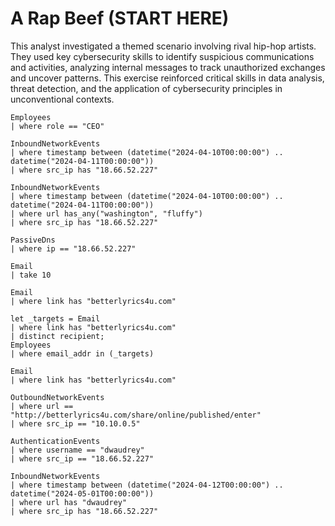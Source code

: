 # A Rap Beef (START HERE)

This analyst investigated a themed scenario involving rival hip-hop artists. They used key cybersecurity skills to identify suspicious communications and activities, analyzing internal messages to track unauthorized exchanges and uncover patterns. This exercise reinforced critical skills in data analysis, threat detection, and the application of cybersecurity principles in unconventional contexts.

```KQL
Employees
| where role == "CEO"

InboundNetworkEvents
| where timestamp between (datetime("2024-04-10T00:00:00") .. datetime("2024-04-11T00:00:00"))
| where src_ip has "18.66.52.227"

InboundNetworkEvents
| where timestamp between (datetime("2024-04-10T00:00:00") .. datetime("2024-04-11T00:00:00"))
| where url has_any("washington", "fluffy")
| where src_ip has "18.66.52.227"

PassiveDns
| where ip == "18.66.52.227"

Email
| take 10

Email
| where link has "betterlyrics4u.com"

let _targets = Email
| where link has "betterlyrics4u.com"
| distinct recipient;
Employees
| where email_addr in (_targets)

Email
| where link has "betterlyrics4u.com"

OutboundNetworkEvents
| where url == "http://betterlyrics4u.com/share/online/published/enter"
| where src_ip == "10.10.0.5"

AuthenticationEvents
| where username == "dwaudrey"
| where src_ip == "18.66.52.227"

InboundNetworkEvents
| where timestamp between (datetime("2024-04-12T00:00:00") .. datetime("2024-05-01T00:00:00"))
| where url has "dwaudrey" 
| where src_ip has "18.66.52.227"
```
